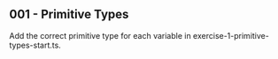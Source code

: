 ## 001 - Primitive Types

Add the correct primitive type for each variable in exercise-1-primitive-types-start.ts.
